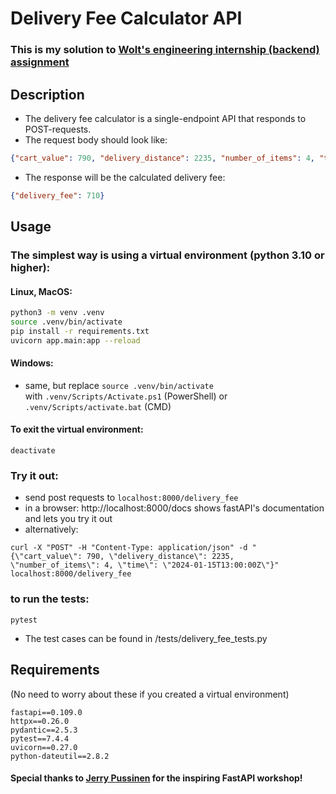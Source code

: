 # Delivery Fee Calculator API

### This is my solution to [Wolt's engineering internship (backend) assignment](https://github.com/woltapp/engineering-internship-2024)
## Description
- The delivery fee calculator is a single-endpoint API that responds to POST-requests.
- The request body should look like:
```json
{"cart_value": 790, "delivery_distance": 2235, "number_of_items": 4, "time": "2024-01-15T13:00:00Z"}
```
- The response will be the calculated delivery fee:
```json
{"delivery_fee": 710}
```
## Usage
### The simplest way is using a virtual environment (python 3.10 or higher):
#### Linux, MacOS:
```bash 
python3 -m venv .venv
source .venv/bin/activate
pip install -r requirements.txt
uvicorn app.main:app --reload
```
#### Windows:
- same, but replace ```source .venv/bin/activate```  
with ```.venv/Scripts/Activate.ps1``` (PowerShell)
or ```.venv/Scripts/activate.bat``` (CMD)

#### To exit the virtual environment:
```deactivate```

### Try it out:
- send post requests to ```localhost:8000/delivery_fee``` 
- in a browser: http://localhost:8000/docs shows fastAPI's documentation and lets you try it out
- alternatively:
```
curl -X "POST" -H "Content-Type: application/json" -d "{\"cart_value\": 790, \"delivery_distance\": 2235, \"number_of_items\": 4, \"time\": \"2024-01-15T13:00:00Z\"}" localhost:8000/delivery_fee
```
### to run the tests:
```pytest```
- The test cases can be found in /tests/delivery_fee_tests.py
## Requirements
(No need to worry about these if you created a virtual environment)
```
fastapi==0.109.0
httpx==0.26.0
pydantic==2.5.3
pytest==7.4.4
uvicorn==0.27.0
python-dateutil==2.8.2
```
#### Special thanks to [Jerry Pussinen](https://github.com/jerry-git) for the inspiring FastAPI workshop!
  
  
